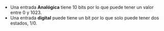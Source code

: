 - Una entrada **Analógica** tiene 10 bits por lo que puede tener un valor entre 0 y 1023.
- Una entrada **digital** puede tiene un bit por lo que solo puede tener dos estados, $1 / 0$.